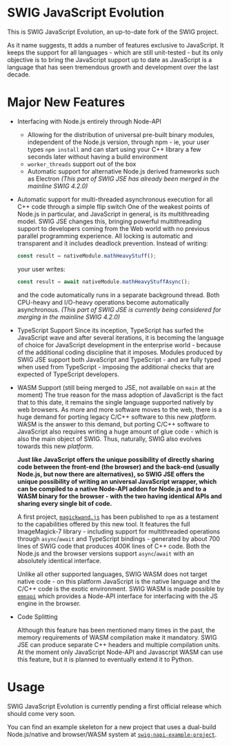 # SWIG JavaScript Evolution

This is SWIG JavaScript Evolution, an up-to-date fork of the SWIG project.

As it name suggests, tt adds a number of features exclusive to JavaScript. It keeps the support for all languages - which are still unit-tested - but its only objective is to bring the JavaScript support up to date as JavaScript is a language that has seen tremendous growth and development over the last decade.

# Major New Features

* Interfacing with Node.js entirely through Node-API
  - Allowing for the distribution of universal pre-built binary modules, independent of the Node.js version, through npm - ie, your user types `npm install` and can start using your C++ library a few seconds later without having a build environment
  - `worker_threads` support out of the box
  - Automatic support for alternative Node.js derived frameworks such as Electron
  *(This part of SWIG JSE has already been merged in the mainline SWIG 4.2.0)*

* Automatic support for multi-threaded asynchronous execution for all C++ code through a simple flip switch
  One of the weakest points of Node.js in particular, and JavaScript in general, is its multithreading model. SWIG JSE changes this, bringing powerful multithreading support to developers coming from the Web world with no previous parallel programming experience. All locking is automatic and transparent and it includes deadlock prevention. Instead of writing:
   ```js
   const result = nativeModule.mathHeavyStuff();
   ```
   your user writes:
   ```js
   const result = await nativeModule.mathHeavyStuffAsync();
   ```
   and the code automatically runs in a separate background thread. Both CPU-heavy and I/O-heavy operations become automatically asynchronous.
  *(This part of SWIG JSE is currently being considered for merging in the mainline SWIG 4.2.0)*

* TypeScript Support
  Since its inception, TypeScript has surfed the JavaScript wave and after several iterations, it is becoming the language of choice for JavaScript development in the enterprise world - because of the additional coding discipline that it imposes. Modules produced by SWIG JSE support both JavaScript and TypeScript - and are fully typed when used from TypeScript - imposing the additional checks that are expected of TypeScript developers.

* WASM Support (still being merged to JSE, not available on `main` at the moment)
  The true reason for the mass adoption of JavaScript is the fact that to this date, it remains the single language supported natively by web browsers. As more and more software moves to the web, there is a huge demand for porting legacy C/C++ software to this new *platform*. WASM is the answer to this demand, but porting C/C++ software to JavaScript also requires writing a huge amount of glue code - which is also the main object of SWIG. Thus, naturally, SWIG also evolves towards this new *platform*.

  **Just like JavaScript offers the unique possibility of directly sharing code between the front-end (the browser) and the back-end (usually Node.js, but now there are alternatives), so SWIG JSE offers the unique possibility of writing an universal JavaScript wrapper, which can be compiled to a native Node-API addon for Node.js and to a WASM binary for the browser - with the two having identical APIs and sharing every single bit of code.**

  A first project, [`magickwand.js`](https://github.com/mmomtchev/magickwand.js) has been published to `npm` as a testament to the capabilities offered by this new tool. It features the full ImageMagick-7 library - including support for multithreaded operations through `async`/`await` and TypeScript bindings - generated by about 700 lines of SWIG code that produces 400K lines of C++ code. Both the Node.js and the browser versions support `async`/`await` with an absolutely identical interface.
  
  Unlike all other supported languages, SWIG WASM does not target native code - on this platform JavaScript is the native language and the C/C++ code is the exotic environment. SWIG WASM is made possible by [`emnapi`](https://github.com/toyobayashi/emnapi) which provides a Node-API interface for interfacing with the JS engine in the browser.

* Code Splitting

  Although this feature has been mentioned many times in the past, the memory requirements of WASM compilation make it mandatory. SWIG JSE can produce separate C++ headers and multiple compilation units. At the moment only JavaScript Node-API and Javascript WASM can use this feature, but it is planned to eventually extend it to Python.


# Usage

SWIG JavaScript Evolution is currently pending a first official release which should come very soon.

You can find an example skeleton for a new project that uses a dual-build Node.js/native and browser/WASM system at [`swig-napi-example-project`](https://github.com/mmomtchev/swig-napi-example-project).

